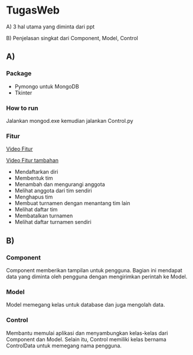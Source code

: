 # TugasWeb
A) 3 hal utama yang diminta dari ppt

B) Penjelasan singkat dari Component, Model, Control
## **A)**
### **Package**
* Pymongo untuk MongoDB
* Tkinter

### **How to run**
Jalankan mongod.exe kemudian jalankan Control.py

### **Fitur**
[Video Fitur](https://youtu.be/emcaMHvuGL0)

[Video Fitur tambahan](https://youtu.be/mMCj-JDJdLM)
* Mendaftarkan diri
* Membentuk tim
* Menambah dan mengurangi anggota
* Melihat anggota dari tim sendiri
* Menghapus tim
* Membuat turnamen dengan menantang tim lain
* Melihat daftar tim
* Membatalkan turnamen
* Melihat daftar turnamen sendiri

## **B)**
### Component
Component memberikan tampilan untuk pengguna. Bagian ini mendapat data yang diminta oleh pengguna
dengan mengirimkan perintah ke Model.
### Model
Model memegang kelas untuk database dan juga mengolah data.
### Control
Membantu memulai aplikasi dan menyambungkan kelas-kelas dari Component dan Model. Selain itu, Control memiliki
kelas bernama ControlData untuk memegang nama pengguna.
